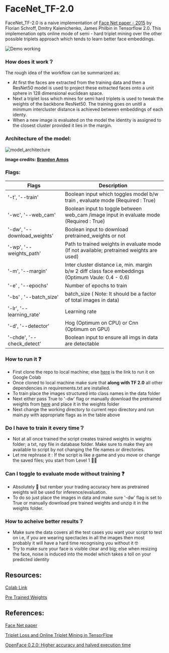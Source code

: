 # FaceNet_TF-2.0
FaceNet_TF-2.0 is a naive implementation of [Face Net paper - 2015](https://arxiv.org/abs/1503.03832) by Florian Schroff, Dmitry Kalenichenko, James Philbin in Tensorflow 2.0. 
This implemenation opts online mode of semi - hard triplet mining over the other possible triplets approach which tends to learn better face embeddings.

![Demo working](/assets/Final-cut.gif)

### How does it work :grey_question:

The rough idea of the workflow can be summarized as:

- At first the faces are extracted from the training data and then a ResNet50 model is used to project these extracted faces onto a unit sphere in 128 dimensional euclidean 
space. 
- Next a triplet loss which mines for semi hard triplets is used to tweak the weights of the backbone ResNet50. The training goes on unitll a minimum intercluster distance 
is achieved between embeddings of each identy. 
- When a new image is evaluated on the model the identity is assigned to the closest cluster provided it lies in the margin.

### Architecture of the model:
![model_architecture](http://bamos.github.io/data/2016-01-19/optimization-after.png)

**Image credits: [Brandon Amos](http://bamos.github.io/2016/01/19/openface-0.2.0/)**

### Flags:

Flags | Description
----------- | ------------------
'-t', '--train' | Boolean input which toggles model b/w train , evaluate mode (Required : True)
'-wc', '--web_cam' | Boolean input to toggle between web_cam /image input in evaluate mode (Required : True)
'-dw', '--download_weights' | Boolean input to download pretrained_weights or not
'-wp', '--weights_path' | Path to trained weights in evaluate mode (If not available; pretrained weights are used)
'-m', '--margin' | Inter cluster distance i.e, min. margin b/w 2 diff class face embeddings (Optimum Vaule: 0.4 - 0.6)
'-e' , '--epochs' | Number of epochs to train
'-bs' , '--batch_size' | batch_size ( Note: It should be a factor of total images in data)
'-lr', '--learning_rate' | Learning rate 
'-d', '--detector' | Hog (Optimum on CPU) or Cnn (Optimum on GPU)
'-chde', '--check_detect' | Boolean input to ensure all imgs in data are detectable


### How to run it :question:
- First clone the repo to local machine; else [here](https://colab.research.google.com/drive/15lbTBNEZDsOdbIarumT5QQDdMWtx_96n?usp=sharing) is the link to run it on Google 
Colab 
- Once cloned to local machine make sure that **along with TF 2.0** all other dependencies in requirements.txt are installed.
- To train place the images structured into class names in the data folder
- Next either pass True to '-dw' flag or manually download the pretrained weights from [here](https://drive.google.com/uc?export=download&confirm=tOfl&id=1NYd6cQlewoQiFH71BHeOy2eTsZEvGzLg) and place it in the weights folder
- Next change the working directory to current repo directory and run main.py with appropriate flags as in the table above

### Do I have to train it every time :grey_question:
- Not at all once trained the script creates trained weights in weights folder; a txt, npy file in database folder. Make sure to make they are available to script by not 
changing the file names or directories.
- Let me rephrase it : If the script is like a game and you move or change the saved files; you start from Level 1 :grimacing::sweat_smile:

### Can I toggle to evaluate mode without training :question:
- Absolutely :punch: but rember your trading accuracy here as pretrained weights will be used for inference/evaluation.
- To do so just place the images in data and make sure '-dw' flag is set to True or manually download pre trained weights 
and unzip it in the weights folder.

### How to acheive better results :grey_question:
- Make sure the data covers all the test cases you want your script to test on i.e, if you are wearing spectacles in all the images then most probably it will have a hard 
time recognising you without it :nerd_face:
- Try to make sure your face is visible clear and big; else when resizing the face, noise is induced into the model which takes a toll on your predicted identity

## Resources:

[Colab Link](https://colab.research.google.com/drive/15lbTBNEZDsOdbIarumT5QQDdMWtx_96n?usp=sharing)

[Pre Trained Weights](https://drive.google.com/uc?export=download&confirm=tOfl&id=1NYd6cQlewoQiFH71BHeOy2eTsZEvGzLg)

## References:

[Face Net paper](https://arxiv.org/abs/1503.03832)

[Triplet Loss and Online Triplet Mining in TensorFlow](https://omoindrot.github.io/triplet-loss)

[OpenFace 0.2.0: Higher accuracy and halved execution time](http://bamos.github.io/2016/01/19/openface-0.2.0/)

